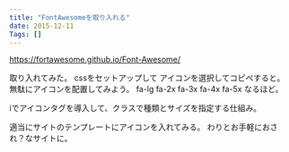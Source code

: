```yaml
---
title: "FontAwesomeを取り入れる"
date: 2015-12-11
Tags: []
---
```



https://fortawesome.github.io/Font-Awesome/

取り入れてみた。
cssをセットアップして
アイコンを選択してコピペすると。
無駄にアイコンを配置してみよう。
 fa-lg
 fa-2x
 fa-3x
 fa-4x
 fa-5x
なるほど。
<i class="fa fa-wrench fa-5x"></i>

iでアイコンタグを導入して、クラスで種類とサイズを指定する仕組み。

適当にサイトのテンプレートにアイコンを入れてみる。
わりとお手軽におされ？なサイトに。

